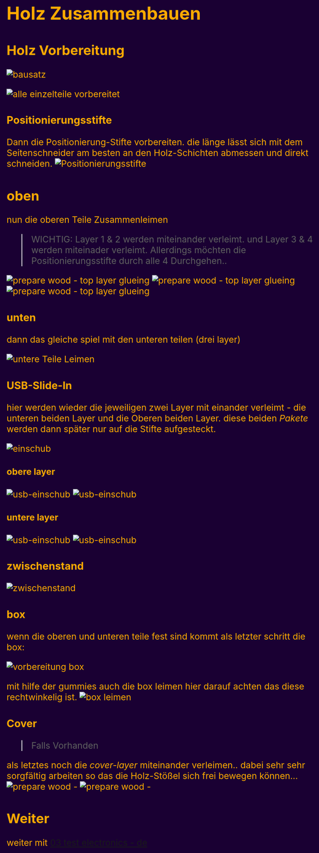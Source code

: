 # Holz Zusammenbauen

<style>
    html, body {
        background: hsl(270,100%,10%);
        color: hsl(40, 100%, 50%);
        font-size: 1.2em;
    }
    img {
        max-width: 90vw;
        max-height: 60vh;
    }
</style>

## Holz Vorbereitung

![bausatz](<./01 prepare wood/20230914_130242.jpg>)

![alle einzelteile vorbereitet](<./01 prepare wood/20230914_131258.jpg>)

### Positionierungsstifte

Dann die Positionierung-Stifte vorbereiten.
die länge lässt sich mit dem Seitenschneider am besten an den Holz-Schichten abmessen und direkt schneiden.
![Positionierungsstifte](<./01 prepare wood/20230914_131637.jpg>)

## oben

nun die oberen Teile Zusammenleimen

> WICHTIG:
> Layer 1 & 2 werden miteinander verleimt.
> und Layer 3 & 4 werden miteinader verleimt.
> Allerdings möchten die Positionierungsstifte durch alle 4 Durchgehen..

![prepare wood - top layer glueing](<01 prepare wood/20240821_120350 case glue.jpg>)
![prepare wood - top layer glueing](<01 prepare wood/20240821_120355 case glue detail.jpg>)
![prepare wood - top layer glueing](<01 prepare wood/20240821_120938 case glue clamping.jpg>)

### unten

dann das gleiche spiel mit den unteren teilen
(drei layer)

![untere Teile Leimen](<./01 prepare wood/20230914_132658.jpg>)

### USB-Slide-In

hier werden wieder die jeweiligen zwei Layer mit einander verleimt -
die unteren beiden Layer und die Oberen beiden Layer.
diese beiden _Pakete_ werden dann später nur auf die Stifte aufgesteckt.

![einschub](<./01 prepare wood/20230914_132841.jpg>)

#### obere layer

![usb-einschub](<01 prepare wood/20240919_200016 case - usb slide in - bottom.jpg>)
![usb-einschub](<01 prepare wood/20240919_200023 case - usb slide in - top.jpg>)

#### untere layer

![usb-einschub](<01 prepare wood/20240919_200112 case - usb slide in - overview.jpg>)
![usb-einschub](<01 prepare wood/20240919_200351 case - usb slide in - parts glued.jpg>)

### zwischenstand

![zwischenstand](<./01 prepare wood/20230914_133349.jpg>)

### box

wenn die oberen und unteren teile fest sind kommt als letzter schritt die box:

![vorbereitung box](<./01 prepare wood/20230914_133451.jpg>)

mit hilfe der gummies auch die box leimen
hier darauf achten das diese rechtwinkelig ist.
![box leimen](<./01 prepare wood/20230914_133952.jpg>)

### Cover

> Falls Vorhanden

als letztes noch die _cover-layer_ miteinander verleimen..
dabei sehr sehr sorgfältig arbeiten so das die Holz-Stößel sich frei bewegen können...
![prepare wood - ](<01 prepare wood/20240821_131404 cover details buttons.jpg>)
![prepare wood - ](<01 prepare wood/20240821_131430 cover details buttons.jpg>)

## Weiter
weiter mit [03 test electronics - de]()